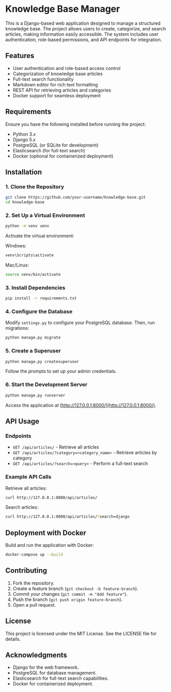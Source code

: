 # Knowledge Base Manager

This is a Django-based web application designed to manage a structured knowledge base. The project allows users to create, categorize, and search articles, making information easily accessible. The system includes user authentication, role-based permissions, and API endpoints for integration.

## Features

- User authentication and role-based access control
- Categorization of knowledge base articles
- Full-text search functionality
- Markdown editor for rich text formatting
- REST API for retrieving articles and categories
- Docker support for seamless deployment

## Requirements

Ensure you have the following installed before running the project:

- Python 3.x
- Django 5.x
- PostgreSQL (or SQLite for development)
- Elasticsearch (for full-text search)
- Docker (optional for containerized deployment)

## Installation

### 1. Clone the Repository

```bash
git clone https://github.com/your-username/knowledge-base.git
cd knowledge-base
```

### 2. Set Up a Virtual Environment

```bash
python -m venv venv
```

Activate the virtual environment:

Windows:

```bash
venv\Scripts\activate
```

Mac/Linux:

```bash
source venv/bin/activate
```

### 3. Install Dependencies

```bash
pip install -r requirements.txt
```

### 4. Configure the Database

Modify `settings.py` to configure your PostgreSQL database. Then, run migrations:

```bash
python manage.py migrate
```

### 5. Create a Superuser

```bash
python manage.py createsuperuser
```

Follow the prompts to set up your admin credentials.

### 6. Start the Development Server

```bash
python manage.py runserver
```

Access the application at [http://127.0.0.1:8000/](http://127.0.0.1:8000/).

## API Usage

### Endpoints

- `GET /api/articles/` - Retrieve all articles
- `GET /api/articles/?category=<category_name>` - Retrieve articles by category
- `GET /api/articles/?search=<query>` - Perform a full-text search

### Example API Calls

Retrieve all articles:
```bash
curl http://127.0.0.1:8000/api/articles/
```

Search articles:
```bash
curl http://127.0.0.1:8000/api/articles/?search=django
```

## Deployment with Docker

Build and run the application with Docker:

```bash
docker-compose up --build
```

## Contributing

1. Fork the repository.
2. Create a feature branch (`git checkout -b feature-branch`).
3. Commit your changes (`git commit -m "Add feature"`).
4. Push the branch (`git push origin feature-branch`).
5. Open a pull request.

## License

This project is licensed under the MIT License. See the LICENSE file for details.

## Acknowledgments

- Django for the web framework.
- PostgreSQL for database management.
- Elasticsearch for full-text search capabilities.
- Docker for containerized deployment.

